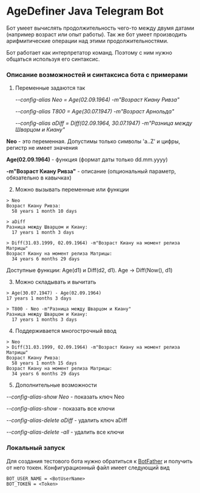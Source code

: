 # AgeDefiner Java Telegram Bot

Бот умеет вычислять продолжительность чего-то между двумя датами (например возраст или опыт работы).
Так же бот умеет производить арифмитические операции над этими продолжительностями.

Бот работает как интерпретатор команд. Поэтому с ним нужно общаться используя его синтаксис.

<h3>Описание возможностей и синтаксиса бота с примерами</h3>

1) Переменные задаются так
 
   _--config-alias Neo = Age(02.09.1964) -m"Возраст Киану Ривза"_

   _--config-alias T800 = Age(30.07.1947) -m"Возраст Арнольда"_

   _--config-alias aDiff = Diff(02.09.1964, 30.07.1947) -m"Разница между Шварцом и Киану"_
   
**Neo** - это переменная. Допустимы только символы 'a..Z' и цифры, регистр не имеет значения

**Age(02.09.1964)** - функция (формат даты только dd.mm.yyyy)

**-m"Возраст Киану Ривза"** - описание (опциональный параметр, обязательно в кавычках)

2) Можно вызывать переменные или функции

````
> Neo
Возраст Киану Ривза:
  58 years 1 month 10 days
````

````
> aDiff
Разница между Шварцом и Киану:
  17 years 1 month 3 days
````

````
> Diff(31.03.1999, 02.09.1964) -m"Возраст Киану на момент релиза Матрицы"
Возраст Киану на момент релиза Матрицы:
  34 years 6 months 29 days
````
Доступные функции: Age(d1) и Diff(d2, d1). Age -> Diff(Now(), d1)

3) Можно складывать и вычитать
````
> Age(30.07.1947) - Age(02.09.1964)
17 years 1 months 3 days
````

````
> T800 - Neo -m"Разница между Шварцом и Киану"
Разница между Шварцом и Киану:
  17 years 1 months 3 days
````

4) Поддерживается многострочный ввод
````
> Neo
> Diff(31.03.1999, 02.09.1964) -m"Возраст Киану на момент релиза Матрицы"
Возраст Киану Ривза:
  58 years 1 month 15 days
Возраст Киану на момент релиза Матрицы:
  34 years 6 months 29 days
````

5) Дополнительные возможности

_--config-alias-show Neo_ - показать ключ Neo
   
_--config-alias-show_ - показать все ключи

_--config-alias-delete aDiff_ - удалить ключ aDiff

_--config-alias-delete -all_ - удалить все ключи

<h3>Локальный запуск</h3>

Для создания тестового бота нужно обратиться к [BotFather](https://t.me/BotFather) и получить от него токен.
Конфигурационный файл имеет следующий вид

````
BOT_USER_NAME = <BotUserName>
BOT_TOKEN = <Token>
````